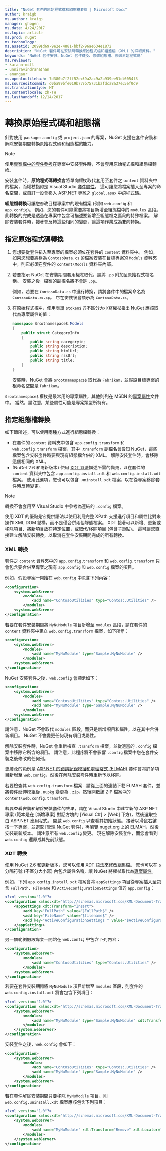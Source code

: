 ```yaml
---
title: "NuGet 套件的原始程式檔和組態檔轉換 | Microsoft Docs"
author: kraigb
ms.author: kraigb
manager: ghogen
ms.date: 4/24/2017
ms.topic: article
ms.prod: nuget
ms.technology: 
ms.assetid: 20991d69-9e2e-4881-bbf2-96ae634e1872
description: "NuGet 套件可在安裝時轉換原始程式檔和組態檔 (XML) 的詳細資料。"
keywords: "NuGet 套件安裝、NuGet 套件轉換、修改組態檔、修改原始程式碼"
ms.reviewer:
- karann-msft
- unniravindranathan
- anangaur
ms.openlocfilehash: 7d380b7f2ff52ec39a2ac9a2b939ee51db6054f3
ms.sourcegitcommit: d0ba99bfe019b779b75731bafdca8a37e35ef0d9
ms.translationtype: HT
ms.contentlocale: zh-TW
ms.lasthandoff: 12/14/2017
---
```

# <a name="transforming-source-code-and-configuration-files"></a>轉換原始程式碼和組態檔

針對使用 `packages.config` 或 `project.json` 的專案，NuGet 支援在套件安裝和解除安裝期間轉換原始程式碼和組態檔的能力。

> [!Note]
> 使用[專案檔中的套件參考](../Consume-Packages/Package-References-in-Project-Files.md)在專案中安裝套件時，不會套用原始程式檔和組態檔轉換。 

安裝套件時，**原始程式碼轉換**會將單向權杖取代套用至套件之 `content` 資料夾中的檔案，而權杖指的是 Visual Studio [套件屬性](https://msdn.microsoft.com/library/vslangproj.projectproperties_properties.aspx)。 這可讓您將檔案插入至專案的命名空間，或自訂一般會移入 ASP.NET 專案之 `global.asax` 中的程式碼。

**組態檔轉換**可讓您修改目標專案中的現有檔案 (例如 `web.config` 和 `app.config`)。 例如，您的套件可能需要將項目新增至組態檔中的 `modules` 區段。 此轉換的完成是透過在專案中包含可描述要新增至組態檔之區段的特殊檔案。 解除安裝套件時，接著會反轉這些相同的變更，讓這項作業成為雙向轉換。


## <a name="specifying-source-code-transformations"></a>指定原始程式碼轉換

1. 您想要從套件插入至專案的檔案必須位在套件的 `content` 資料夾中。 例如，如果您想要將稱為 `ContosoData.cs` 的檔案安裝在目標專案的 `Models` 資料夾中，則它必須在套件的 `content\Models` 資料夾內部。

2. 若要指示 NuGet 在安裝期間套用權杖取代，請將 `.pp` 附加至原始程式檔名稱。 安裝之後，檔案的副檔名將不會是 `.pp`。

    例如，若要在 `ContosoData.cs` 中進行轉換，請將套件中的檔案命名為 `ContosoData.cs.pp`。 它在安裝後會顯示為 `ContosoData.cs`。

3. 在原始程式檔中，使用表單 `$token$` 的不區分大小寫權杖指出 NuGet 應該取代為專案屬性的值：

    ```cs
    namespace $rootnamespace$.Models
    {
        public struct CategoryInfo
        {
            public string categoryid;
            public string description;
            public string htmlUrl;
            public string rssUrl;
            public string title;
        }
    }
    ```

    安裝時，NuGet 會將 `$rootnamespace$` 取代為 `Fabrikam`，並假設目標專案的根命名空間是 `Fabrikam`。

`$rootnamespace$` 權杖是最常用的專案屬性，其他則列在 MSDN 的[專案屬性](https://msdn.microsoft.com/library/vslangproj.projectproperties_properties.aspx)文件中。 當然，請注意，某些屬性可能是專案類型所特有。


## <a name="specifying-config-file-transformations"></a>指定組態檔轉換

如下節所述，可以使用兩種方式進行組態檔轉換：

- 在套件的 `content` 資料夾中包含 `app.config.transform` 和 `web.config.transform` 檔案，其中 `.transform` 副檔名會告知 NuGet，這些檔案包含安裝套件時要與現有組態檔合併的 XML。 解除安裝套件時，會移除這個相同的 XML。
- (NuGet 2.6 和更新版本) 使用 [XDT 語法](https://msdn.microsoft.com/library/dd465326.aspx)描述所需的變更，以在套件的 `content` 資料夾中包含 `app.config.install.xdt` 和 `web.config.install.xdt` 檔案。 使用此選項，您也可以包含 `.uninstall.xdt` 檔案，以在從專案移除套件時反轉變更。

> [!Note]
> 轉換不會套用至 Visual Studio 中參考為連結的 `.config` 檔案。

使用 XDT 的優點是它提供語法以使用利用完整 XPath 支援進行項目和屬性比對來操作 XML DOM 結構，而不是僅合併兩個靜態檔案。 XDT 接著可以新增、更新或移除項目、將新項目放在特定位置，或取代/移除項目 (包含子節點)。 這可讓您直接建立解除安裝轉換，以取消在套件安裝期間完成的所有轉換。

### <a name="xml-transforms"></a>XML 轉換

套件之 `content` 資料夾中的 `app.config.transform` 和 `web.config.transform` 只會包含要合併至專案之現有 `app.config` 和 `web.config` 檔案的項目。

例如，假設專案一開始在 `web.config` 中包含下列內容：

```xml
<configuration>
    <system.webServer>
        <modules>
            <add name="ContosoUtilities" type="Contoso.Utilities" />
        </modules>
    <system.webServer>
</configuration>
```

若要在套件安裝期間將 `MyNuModule` 項目新增至 `modules` 區段，請在套件的 `content` 資料夾中建立 `web.config.transform` 檔案，如下所示：

    
```xml
<configuration>
    <system.webServer>
        <modules>
            <add name="MyNuModule" type="Sample.MyNuModule" />
        </modules>
    <system.webServer>
</configuration>
```

NuGet 安裝套件之後，`web.config` 會顯示如下：

```xml
<configuration>
    <system.webServer>
        <modules>
            <add name="ContosoUtilities" type="Contoso.Utilities" />
            <add name="MyNuModule" type="Sample.MyNuModule" />
        </modules>
    <system.webServer>
</configuration>
```

請注意，NuGet 不會取代 `modules` 區段，而只是新增項目和屬性，以在其中合併新項目。 NuGet 不會變更任何現有項目或屬性。

解除安裝套件時，NuGet 會重新檢查 `.transform` 檔案，並從適當的 `.config` 檔案中移除它所含的項目。 請注意，此程序將不會影響 `.config` 檔案中您在套件安裝之後修改的任何列。

更廣泛的範例是 [ASP.NET 的錯誤記錄模組和處理常式 (ELMAH)](https://www.nuget.org/packages/elmah/) 套件會將許多項目新增至 `web.config`，然後在解除安裝套件時重新予以移除。

若要檢查其 `web.config.transform` 檔案，請從上面的連結下載 ELMAH 套件，並將套件延伸模組從 `.nupkg` 變更為 `.zip`，然後開啟該 ZIP 檔案中的 `content\web.config.transform`。

若要查看安裝和解除安裝套件的效果，請在 Visual Studio 中建立新的 ASP.NET 專案 (範本是在 [新增專案] 對話方塊的 [Visual C#] > [Web] 下方)，然後選取空白 ASP.NET 應用程式。 開啟 `web.config` 以查看其初始狀態。 接著以滑鼠右鍵按一下專案，並選取 [管理 NuGet 套件]，再瀏覽 nuget.org 上的 ELMAH，然後安裝最新版本。 請注意所有 `web.config` 變更。 現在解除安裝套件，而您會看到 `web.config` 還原成其先前狀態。


### <a name="xdt-transforms"></a>XDT 轉換

使用 NuGet 2.6 和更新版本，您可以使用 [XDT 語法](https://msdn.microsoft.com/library/dd465326.aspx)來修改組態檔。 您也可以在 `$` 分隔符號 (不區分大小寫) 內包含屬性名稱，讓 NuGet 將權杖取代為[專案屬性](https://msdn.microsoft.com/library/vslangproj.projectproperties_properties.aspx)。

例如，下列 `app.config.install.xdt` 檔案會將 `appSettings` 項目從專案插入至包含 `FullPath`、`FileName` 和 `ActiveConfigurationSettings` 值的 `app.config`：

```xml
<?xml version="1.0"?>
<configuration xmlns:xdt="http://schemas.microsoft.com/XML-Document-Transform">
    <appSettings xdt:Transform="Insert">
        <add key="FullPath" value="$FullPath$" />
        <add key="FileName" value="$filename$" />
        <add key="ActiveConfigurationSettings " value="$ActiveConfigurationSettings$" />
    </appSettings>
</configuration>
```

另一個範例假設專案一開始在 `web.config` 中包含下列內容：

```xml
<configuration>
    <system.webServer>
        <modules>
            <add name="ContosoUtilities" type="Contoso.Utilities" />
        </modules>
    <system.webServer>
</configuration>
```

若要在套件安裝期間將 `MyNuModule` 項目新增至 `modules` 區段，則套件的 `web.config.install.xdt` 將會包含下列項目：

```xml
<?xml version="1.0"?>
<configuration xmlns:xdt="http://schemas.microsoft.com/XML-Document-Transform">
    <system.webServer>
        <modules>
            <add name="MyNuModule" type="Sample.MyNuModule" xdt:Transform="Insert" />
        </modules>
    </system.webServer>
</configuration>
```

安裝套件之後，`web.config` 會如下：

```xml
<configuration>
    <system.webServer>
        <modules>
            <add name="ContosoUtilities" type="Contoso.Utilities" />
            <add name="MyNuModule" type="Sample.MyNuModule" />
        </modules>
    <system.webServer>
</configuration>
```

若在套件解除安裝期間只要移除 `MyNuModule` 項目，則 `web.config.uninstall.xdt` 檔案應該包含下列項目：

```xml
<?xml version="1.0"?>
<configuration xmlns:xdt="http://schemas.microsoft.com/XML-Document-Transform">
    <system.webServer>
        <modules>
            <add name="MyNuModule" xdt:Transform="Remove" xdt:Locator="Match(name)" />
        </modules>
    </system.webServer>
</configuration>
```
